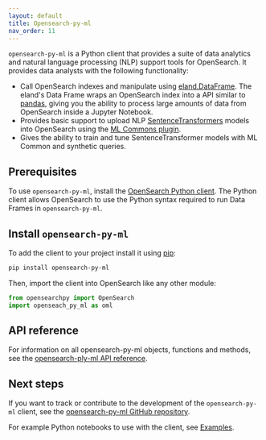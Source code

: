```yaml
---
layout: default
title: Opensearch-py-ml
nav_order: 11
---
```


`opensearch-py-ml` is a Python client that provides a suite of data analytics and natural language processing (NLP) support tools for OpenSearch. It provides data analysts with the following functionality:

- Call OpenSearch indexes and manipulate using [eland.DataFrame](https://eland.readthedocs.io/en/v8.3.0/reference/api/eland.DataFrame.html). The eland's Data Frame wraps an OpenSearch index into a API similar to [pandas](https://pandas.pydata.org/), giving you the ability to process large amounts of data from OpenSearch inside a Jupyter Notebook.
- Provides basic support to upload NLP [SentenceTransformers](https://www.sbert.net/) models into OpenSearch using the [ML Commons plugin]({{site.url}}{{site.baseurl}}/ml-commons-plugin/index/).
- Gives the ability to train and tune SentenceTransformer models with ML Common and synthetic queries.

## Prerequisites 

To use `opensearch-py-ml`, install the [OpenSearch Python client]({{site.url}}{{site.baseurl}}/clients/python#setup). The Python client allows OpenSearch to use the Python syntax required to run Data Frames in `opensearch-py-ml`.

## Install `opensearch-py-ml`

To add the client to your project install it using [pip](https://pip.pypa.io/):

```bash
pip install opensearch-py-ml
```

Then, import the client into OpenSearch like any other module:

```python
from opensearchpy import OpenSearch
import openseach_py_ml as oml
```

## API reference

For information on all opensearch-py-ml objects, functions and methods, see the [opensearch-ply-ml API reference](https://opensearch-project.github.io/opensearch-py-ml/reference/index.html).

## Next steps

If you want to track or contribute to the development of the `opensearch-py-ml` client, see the [opensearch-py-ml GitHub repository](https://github.com/opensearch-project/opensearch-py-ml).

For example Python notebooks to use with the client, see [Examples](https://opensearch-project.github.io/opensearch-py-ml/examples/index.html).